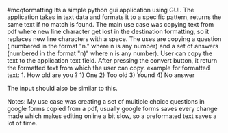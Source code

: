 #mcqformatting
Its a simple python gui application using GUI.
The application takes in text data and formats it to a specific pattern, returns the same text if no match is found.
The main use case was copying text from pdf where new line character get lost in the destination formatting, so it replaces new line characters with a space.
The uses are copying a question ( numbered in the format "n." where n is any number) and a set of answers (numbered in the format "n)" where n is any number). 
User can copy the text to the application text field. After pressing the convert button, it return the formatted text from which the user can copy.
example for formatted text:
      1. How old are you ?
      1) One
      2) Too old
      3) Yound
      4) No answer
      
The input should also be similar to this.



Notes:
My use case was creating a set of multiple choice questions in google forms copied from a pdf, usually google forms saves every change made which makes editing online a bit slow, so a preformated text saves a lot of time. 
